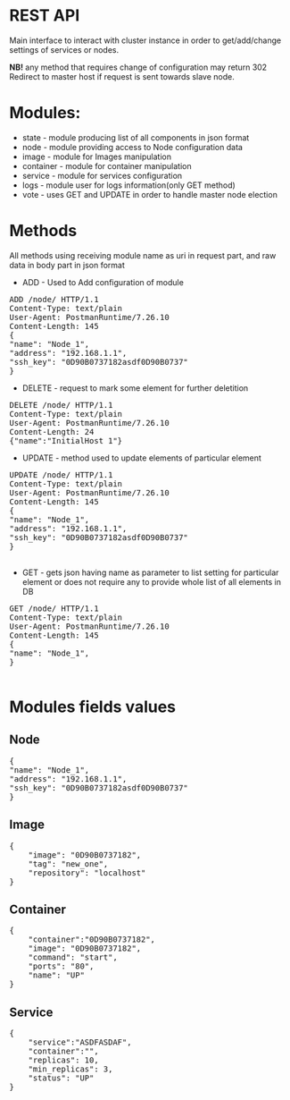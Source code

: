 # REST API
Main interface to interact with cluster instance in order to get/add/change settings of services or nodes.

**NB!** any method that requires change of configuration may return 302 Redirect to master host if request is sent towards slave node.

# Modules:
* state - module producing list of all components in json format
* node - module providing access to Node configuration data
* image - module for Images manipulation
* container - module for container manipulation
* service - module for services configuration
* logs - module user for logs information(only GET method)
* vote - uses GET and UPDATE in order to handle master node election

# Methods
All methods using receiving module name as uri in request part, and raw data in body part in json format
* ADD - Used to Add configuration of module
<pre>
ADD /node/ HTTP/1.1
Content-Type: text/plain
User-Agent: PostmanRuntime/7.26.10
Content-Length: 145
{
"name": "Node_1",
"address": "192.168.1.1",
"ssh_key": "0D90B0737182asdf0D90B0737"
} 
</pre>

* DELETE - request to mark some element for further deletition
<pre>
DELETE /node/ HTTP/1.1
Content-Type: text/plain
User-Agent: PostmanRuntime/7.26.10
Content-Length: 24
{"name":"InitialHost_1"}
</pre>
* UPDATE - method used to update elements of particular element
<pre>
UPDATE /node/ HTTP/1.1
Content-Type: text/plain
User-Agent: PostmanRuntime/7.26.10
Content-Length: 145
{
"name": "Node_1",
"address": "192.168.1.1",
"ssh_key": "0D90B0737182asdf0D90B0737"
} 

</pre>
* GET - gets json having name as parameter to list setting for particular element or does not require any to provide whole list of all elements in DB
<pre>
GET /node/ HTTP/1.1
Content-Type: text/plain
User-Agent: PostmanRuntime/7.26.10
Content-Length: 145
{
"name": "Node_1",
} 

</pre>

# Modules fields values

## Node
<pre>
{
"name": "Node_1",
"address": "192.168.1.1",
"ssh_key": "0D90B0737182asdf0D90B0737"
} 
</pre>

## Image
<pre>
{
    "image": "0D90B0737182",
    "tag": "new_one",
    "repository": "localhost"
}
</pre>

## Container
<pre>
{
    "container":"0D90B0737182",
    "image": "0D90B0737182",
    "command": "start",
    "ports": "80",
    "name": "UP"
}
</pre>
## Service
<pre>
{
    "service":"ASDFASDAF",
    "container":"",
    "replicas": 10,
    "min_replicas": 3,
    "status": "UP"
}
</pre>
